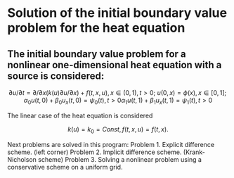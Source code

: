 # Solution of the initial boundary value problem for the heat equation

## The initial boundary value problem for a nonlinear one-dimensional heat equation with a source is considered:
```math
\partial u/ \partial t = \partial / \partial x (k(u) \partial u / \partial x) + f(t,x,u),  x \in (0,1), t > 0; \

u(0, x) = \phi(x), x \in [0,1];  
\alpha_0 u(t,0) + \beta_0u_x(t,0) = \psi_0(t), t > 0  
 \alpha_1 u(t,1) + \beta_1u_x(t,1) = \psi_1(t), t > 0  
```
The linear case of the heat equation is considered
```math
k(u)=k_0=Const, f(t,x,u)=f(t,x).
```
Next problems are solved in this program:
Problem 1. Explicit difference scheme. (left corner)
Problem 2. Implicit difference scheme. (Krank-Nicholson scheme)
Problem 3. Solving a nonlinear problem using a conservative scheme on a uniform grid.
